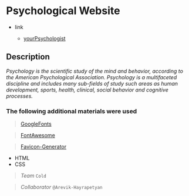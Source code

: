 # Psychological Website 

* link

    * [yourPsychologist](https://karlennersisyan.github.io/Psyhology/) 
## Description

_Psychology is the scientific study of the mind and behavior, according to the American Psychological Association. Psychology is a multifaceted discipline and includes many sub-fields of study such areas as human development, sports, health, clinical, social behavior and cognitive processes._

### The following additional materials were used

>[GoogleFonts](https://fonts.google.com/)

>[FontAwesome](https://fontawesome.com/)

>[Favicon-Generator](https://www.favicon-generator.org/)


* HTML
* CSS


> _Team_ `Cold`

>_Collaborator_ `@Arevik-Hayrapetyan`